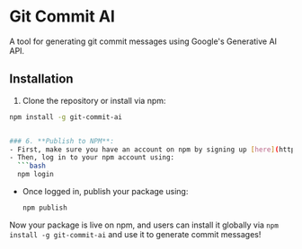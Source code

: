 # Git Commit AI

A tool for generating git commit messages using Google's Generative AI API.

## Installation

1. Clone the repository or install via npm:
```bash
npm install -g git-commit-ai


### 6. **Publish to NPM**:
- First, make sure you have an account on npm by signing up [here](https://www.npmjs.com/signup).
- Then, log in to your npm account using:
  ```bash
  npm login
  ```
- Once logged in, publish your package using:
  ```bash
  npm publish
  ```

Now your package is live on npm, and users can install it globally via `npm install -g git-commit-ai` and use it to generate commit messages!


